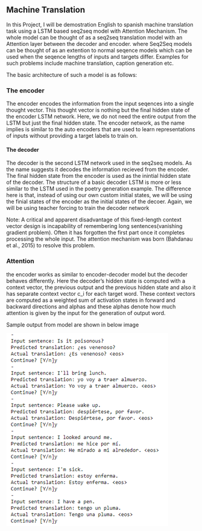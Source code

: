## Machine Translation

In this Project, I will be demostration English to spanish machine translation task using a LSTM based seq2seq model with Attention Mechanism. The whole model can be thought of as a seq2seq translation model with an Attention layer between the decoder and encoder. where Seq2Seq models can be thought of as an extention to normal seqence models which can be used when the seqence lengths of inputs and targets differ. Examples for such problems include machine translation, caption generation etc.

The basic architecture of such a model is as follows:

### The encoder
The encoder encodes the information from the input seqences into a single thought vector. This thought vector is nothing but the final hidden state of the encoder LSTM network. Here, we do not need the entire output from the LSTM but just the final hidden state. The encoder network, as the name implies is similar to the auto encoders that are used to learn representations of inputs without providing a target labels to train on.

#### The decoder
The decoder is the second LSTM network used in the seq2seq models. As the name suggests it decodes the information recieved from the encoder. The final hidden state from the encoder is used as the inintial hidden state of the decoder. The structure of a basic decoder LSTM is more or less similar to the LSTM used in the poetry generation example. The difference here is that, instead of using our own custom initial states, we will be using the finial states of the encoder as the initial states of the decoer. Again, we will be using teacher forcing to train the decoder network

Note:
A critical and apparent disadvantage of this fixed-length context vector design is incapability of remembering long sentences(vanishing gradient problem). Often it has forgotten the first part once it completes processing the whole input. The attention mechanism was born (Bahdanau et al., 2015) to resolve this problem.


### Attention
 the encoder works as similar to encoder-decoder model but the decoder behaves differently. Here the decoder’s hidden state is computed with a context vector, the previous output and the previous hidden state and also it has separate context vector c_i for each target word. These context vectors are computed as a weighted sum of activation states in forward and backward directions and alphas and these alphas denote how much attention is given by the input for the generation of output word.

 Sample output from model are shown in below image

<img src="./img/sample_output.PNG">
